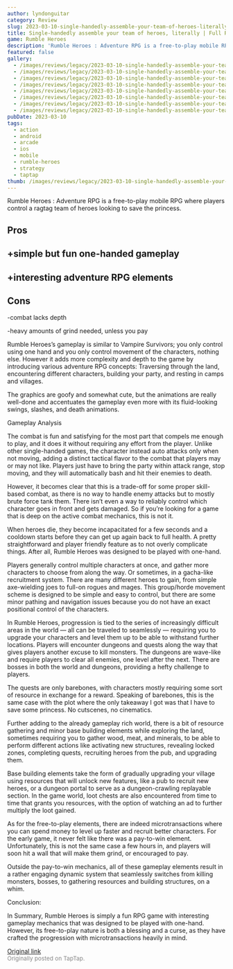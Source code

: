 ```yaml
---
author: lyndonguitar
category: Review
slug: 2023-03-10-single-handedly-assemble-your-team-of-heroes-literally-full-review-rumble-heroes
title: Single-handedly assemble your team of heroes, literally | Full Review - Rumble Heroes
game: Rumble Heroes
description: 'Rumble Heroes : Adventure RPG is a free-to-play mobile RPG where players control a ragtag team of heroes looking to save the princess.'
featured: false
gallery:
  - /images/reviews/legacy/2023-03-10-single-handedly-assemble-your-team-of-heroes-literally--full-review---rumble-heroes-0.avif
  - /images/reviews/legacy/2023-03-10-single-handedly-assemble-your-team-of-heroes-literally--full-review---rumble-heroes-1.avif
  - /images/reviews/legacy/2023-03-10-single-handedly-assemble-your-team-of-heroes-literally--full-review---rumble-heroes-2.avif
  - /images/reviews/legacy/2023-03-10-single-handedly-assemble-your-team-of-heroes-literally--full-review---rumble-heroes-3.avif
  - /images/reviews/legacy/2023-03-10-single-handedly-assemble-your-team-of-heroes-literally--full-review---rumble-heroes-4.avif
  - /images/reviews/legacy/2023-03-10-single-handedly-assemble-your-team-of-heroes-literally--full-review---rumble-heroes-5.avif
  - /images/reviews/legacy/2023-03-10-single-handedly-assemble-your-team-of-heroes-literally--full-review---rumble-heroes-6.avif
  - /images/reviews/legacy/2023-03-10-single-handedly-assemble-your-team-of-heroes-literally--full-review---rumble-heroes-7.avif
pubDate: 2023-03-10
tags:
  - action
  - android
  - arcade
  - ios
  - mobile
  - rumble-heroes
  - strategy
  - taptap
thumb: /images/reviews/legacy/2023-03-10-single-handedly-assemble-your-team-of-heroes-literally--full-review---rumble-heroes-0.avif
---
```


Rumble Heroes : Adventure RPG is a free-to-play mobile RPG where players control a ragtag team of heroes looking to save the princess.




## Pros



## +simple but fun one-handed gameplay


## +interesting adventure RPG elements




## Cons


-combat lacks depth

-heavy amounts of grind needed, unless you pay

Rumble Heroes’s gameplay is similar to Vampire Survivors; you only control using one hand and you only control movement of the characters, nothing else. However it adds more complexity and depth to the game by introducing various adventure RPG concepts: Traversing through the land, encountering different characters, building your party, and resting in camps and villages.

The graphics are goofy and somewhat cute, but the animations are really well-done and accentuates the gameplay even more with its fluid-looking swings, slashes, and death animations.

Gameplay Analysis

The combat is fun and satisfying for the most part that compels me enough to play, and it does it without requiring any effort from the player. Unlike other single-handed games, the character instead auto attacks only when not moving, adding a distinct tactical flavor to the combat that players may or may not like.  Players just have to bring the party within attack range, stop moving, and they will automatically bash and hit their enemies to death.

However, it becomes clear that this is a trade-off for some proper skill-based combat, as there is no way to handle enemy attacks but to mostly brute force tank them. There isn’t even a way to reliably control which character goes in front and gets damaged. So if you’re looking for a game that is deep on the active combat mechanics, this is not it.

When heroes die, they become incapacitated for a few seconds and a cooldown starts before they can get up again back to full health. A pretty straightforward and player friendly feature as to not overly complicate things. After all, Rumble Heroes was designed to be played with one-hand.

Players generally control multiple characters at once, and gather more characters to choose from along the way. Or sometimes, in a gacha-like recruitment system. There are many different heroes to gain, from simple axe-wielding joes to full-on rogues and mages.  This group/horde movement scheme is designed to be simple and easy to control, but there are some minor pathing and navigation issues because you do not have an exact positional control of the characters.

In Rumble Heroes, progression is tied to the series of increasingly difficult areas in the world — all can be traveled to seamlessly — requiring you to upgrade your characters and level them up to be able to withstand further locations. Players will encounter dungeons and quests along the way that gives players another excuse to kill monsters. The dungeons are wave-like and require players to clear all enemies, one level after the next. There are bosses in both the world and dungeons, providing a hefty challenge to players.

The quests are only barebones, with characters mostly requiring some sort of resource in exchange for a reward. Speaking of barebones, this is the same case with the plot where the only takeaway I got was that I have to save some princess. No cutscenes, no cinematics.

Further adding to the already gameplay rich world, there is a bit of resource gathering and minor base building elements while exploring the land, sometimes requiring you to gather wood, meat, and minerals, to be able to perform different actions like activating new structures, revealing locked zones, completing quests, recruiting heroes from the pub, and upgrading them.

Base building elements take the form of gradually upgrading your village using resources that will unlock new features, like a pub to recruit new heroes, or a dungeon portal to serve as a dungeon-crawling replayable section.  In the game world, loot chests are also encountered from time to time that grants you resources, with the option of watching an ad to further multiply the loot gained.

As for the free-to-play elements, there are indeed microtransactions where you can spend money to level up faster and recruit better characters. For the early game, it never felt like there was a pay-to-win element. Unfortunately, this is not the same case a few hours in, and players will soon hit a wall that will make them grind, or encouraged to pay.

Outside the pay-to-win mechanics, all of these gameplay elements result in a rather engaging dynamic system that seamlessly switches from killing monsters, bosses, to gathering resources and building structures, on a whim.

Conclusion:

In Summary, Rumble Heroes is simply a fun RPG game with interesting gameplay mechanics that was designed to be played with one-hand. However, its free-to-play nature is both a blessing and a curse, as they have crafted the progression with microtransactions heavily in mind.

[Original link](https://www.taptap.io/post/4757983)<br><span style="font-size: 0.95em; color: #888;">Originally posted on TapTap.</span>